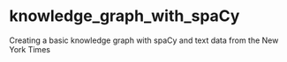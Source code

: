 # knowledge_graph_with_spaCy
Creating a basic knowledge graph with spaCy and text data from the New York Times
